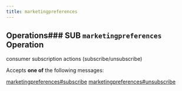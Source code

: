 ```yaml
---
title: marketingpreferences
---
```

## Operations### SUB `marketingpreferences` Operation

consumer subscription actions (subscribe/unsubscribe)

Accepts **one of** the following messages:

[marketingpreferences#subscribe](message/marketingpreferences.subscribe)
[marketingpreferences#unsubscribe](message/marketingpreferences.unsubscribe)



